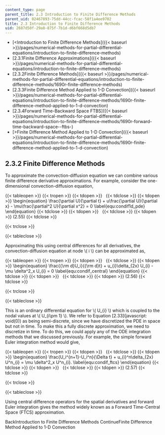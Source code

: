 ```yaml
---
content_type: page
parent_title: 2.3 Introduction to Finite Difference Methods
parent_uid: 02467893-75dd-44cc-fcac-58f1a4ee9702
title: 2.3 Introduction to Finite Difference Methods
uid: 2687d50f-29a8-875f-7b1d-d6bf668d5db7
---
```


*   [<Introduction to Finite Difference Methods]({{< baseurl >}}/pages/numerical-methods-for-partial-differential-equations/introduction-to-finite-difference-methods)
*   [2.3.1Finite Difference Approximations]({{< baseurl >}}/pages/numerical-methods-for-partial-differential-equations/introduction-to-finite-difference-methods)
*   [2.3.2Finite Difference Methods]({{< baseurl >}}/pages/numerical-methods-for-partial-differential-equations/introduction-to-finite-difference-methods/1690r-finite-difference-methods)
*   [2.3.3Finite Difference Method Applied to 1-D Convection]({{< baseurl >}}/pages/numerical-methods-for-partial-differential-equations/introduction-to-finite-difference-methods/1690r-finite-difference-method-applied-to-1-d-convection)
*   [2.3.4Forward Time-Backward Space FTBS]({{< baseurl >}}/pages/numerical-methods-for-partial-differential-equations/introduction-to-finite-difference-methods/1690r-forward-time-backward-space--ftbs-)
*   [\>Finite Difference Method Applied to 1-D Convection]({{< baseurl >}}/pages/numerical-methods-for-partial-differential-equations/introduction-to-finite-difference-methods/1690r-finite-difference-method-applied-to-1-d-convection)

2.3.2 Finite Difference Methods
-------------------------------

To approximate the convection-diffusion equation we can combine various finite difference derivative approximations. For example, consider the one-dimensional convection-diffusion equation,

{{< tableopen >}}
{{< tropen >}}
{{< tdopen >}}
 
{{< tdclose >}}
{{< tdopen >}}
\\begin{equation} \\frac{\\partial U}{\\partial t} + u\\frac{\\partial U}{\\partial x} - \\mu\\frac{\\partial^2 U}{\\partial x^2} = 0 \\label{equ:condif1d\_pde} \\end{equation}
{{< tdclose >}}
{{< tdopen >}}
 
{{< tdclose >}}
{{< tdopen >}}
(2.55)
{{< tdclose >}}

{{< trclose >}}

{{< tableclose >}}

Approximating this using central differences for all derivatives, the convection-diffusion equation at node \\( i \\) can be approximated as,

{{< tableopen >}}
{{< tropen >}}
{{< tdopen >}}
 
{{< tdclose >}}
{{< tdopen >}}
\\begin{equation} \\frac{{\\rm d}U\_i}{{\\rm d}t} + u\_{i}\\delta\_{2x} U\_{i} - \\mu \\delta^2\_x U\_{i} = 0 \\label{equ:condif\_central} \\end{equation}
{{< tdclose >}}
{{< tdopen >}}
 
{{< tdclose >}}
{{< tdopen >}}
(2.56)
{{< tdclose >}}

{{< trclose >}}

{{< tableclose >}}

This is an ordinary differential equation for \\( U\_{i} \\) which is coupled to the nodal values at \\( U\_{i\\pm 1} \\). We refer to Equation [2.33](javascript: void(0)) as being semi-discrete, since we have discretized the PDE in space but not in time. To make this a fully discrete approximation, we need to discretize in time. To do this, we could apply any of the ODE integration methods that we discussed previously. For example, the simple forward Euler integration method would give,

{{< tableopen >}}
{{< tropen >}}
{{< tdopen >}}
 
{{< tdclose >}}
{{< tdopen >}}
\\begin{equation} \\frac{U\_i^{n+1}-U\_i^n}{\\Delta t} + u\_{i}^n\\delta\_{2x} U^n\_{i} = \\mu \\delta^2\_x U^n\_{i}. \\label{equ:condif\_ftcs} \\end{equation}
{{< tdclose >}}
{{< tdopen >}}
 
{{< tdclose >}}
{{< tdopen >}}
(2.57)
{{< tdclose >}}

{{< trclose >}}

{{< tableclose >}}

Using central difference operators for the spatial derivatives and forward Euler integration gives the method widely known as a Forward Time-Central Space (FTCS) approximation.

BackIntroduction to Finite Difference Methods ContinueFinite Difference Method Applied to 1-D Convection